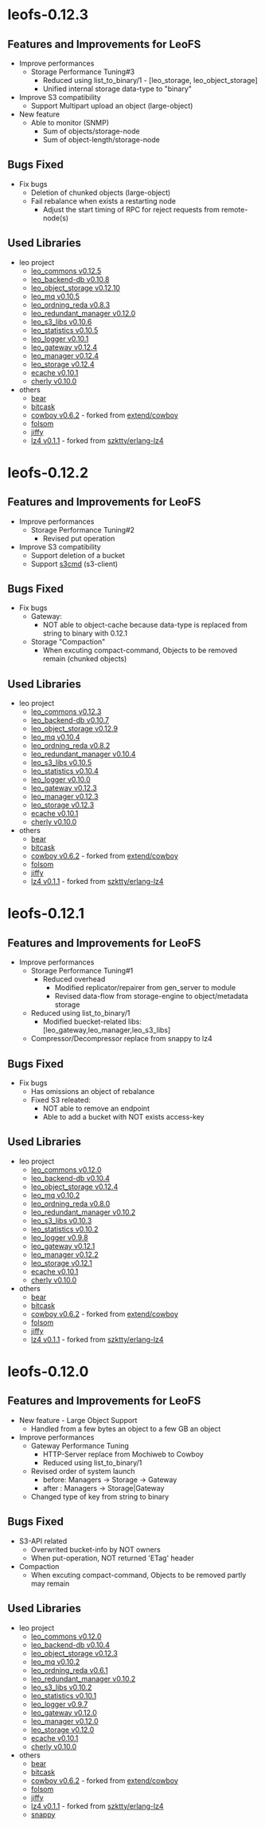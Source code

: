 leofs-0.12.3
============

Features and Improvements for LeoFS
-----------------------------------

* Improve performances
    * Storage Performance Tuning#3
        * Reduced using list_to_binary/1 - [leo_storage, leo_object_storage]
        * Unified internal storage data-type to "binary"
* Improve S3 compatibility
    * Support Multipart upload an object (large-object)
* New feature
    * Able to monitor (SNMP)
        * Sum of objects/storage-node
        * Sum of object-length/storage-node

Bugs Fixed
-----------

* Fix bugs
    * Deletion of chunked objects (large-object)
    * Fail rebalance when exists a restarting node
        * Adjust the start timing of RPC for reject requests from remote-node(s)

Used Libraries
---------------

* leo project
    * [leo_commons v0.12.5](https://github.com/leo-project/leo_commons.git)
    * [leo_backend-db v0.10.8](https://github.com/leo-project/leo_backend_db.git)
    * [leo_object_storage v0.12.10](https://github.com/leo-project/leo_object_storage.git)
    * [leo_mq v0.10.5](https://github.com/leo-project/leo_mq.git)
    * [leo_ordning_reda v0.8.3](https://github.com/leo-project/leo_ordning_reda.git)
    * [leo_redundant_manager v0.12.0](https://github.com/leo-project/leo_redundant_manager.git)
    * [leo_s3_libs v0.10.6](https://github.com/leo-project/leo_s3_libs.git)
    * [leo_statistics v0.10.5](https://github.com/leo-project/leo_statistics.git)
    * [leo_logger v0.10.1](https://github.com/leo-project/leo_logger.git)
    * [leo_gateway v0.12.4](https://github.com/leo-project/leo_gateway.git)
    * [leo_manager v0.12.4](https://github.com/leo-project/leo_manager.git)
    * [leo_storage v0.12.4](https://github.com/leo-project/leo_storage.git)
    * [ecache v0.10.1](https://github.com/leo-project/ecache.git)
    * [cherly v0.10.0](https://github.com/leo-project/cherly.git)
* others
    * [bear](htts://github.com/boundary/bear.git)
    * [bitcask](https://github.com/basho/bitcask.git)
    * [cowboy v0.6.2](https://github.com/leo-project/cowboy.git) - forked from [extend/cowboy](https://github.com/extend/cowboy)
    * [folsom](https://github.com/boundary/folsom.git)
    * [jiffy](https://github.com/davisp/jiffy.git)
    * [lz4 v0.1.1](https://github.com/leo-project/erlang-lz4.git) - forked from [szktty/erlang-lz4](https://github.com/szktty/erlang-lz4)


leofs-0.12.2
============

Features and Improvements for LeoFS
-----------------------------------

* Improve performances
    * Storage Performance Tuning#2
        * Revised put operation
* Improve S3 compatibility
    * Support deletion of a bucket
    * Support [s3cmd](http://s3tools.org/s3cmd) (s3-client)

Bugs Fixed
-----------

* Fix bugs
    * Gateway:
        * NOT able to object-cache because data-type is replaced from string to binary with 0.12.1
    * Storage "Compaction"
        * When excuting compact-command, Objects to be removed remain (chunked objects)

Used Libraries
---------------

* leo project
    * [leo_commons v0.12.3](https://github.com/leo-project/leo_commons.git)
    * [leo_backend-db v0.10.7](https://github.com/leo-project/leo_backend_db.git)
    * [leo_object_storage v0.12.9](https://github.com/leo-project/leo_object_storage.git)
    * [leo_mq v0.10.4](https://github.com/leo-project/leo_mq.git)
    * [leo_ordning_reda v0.8.2](https://github.com/leo-project/leo_ordning_reda.git)
    * [leo_redundant_manager v0.10.4](https://github.com/leo-project/leo_redundant_manager.git)
    * [leo_s3_libs v0.10.5](https://github.com/leo-project/leo_s3_libs.git)
    * [leo_statistics v0.10.4](https://github.com/leo-project/leo_statistics.git)
    * [leo_logger v0.10.0](https://github.com/leo-project/leo_logger.git)
    * [leo_gateway v0.12.3](https://github.com/leo-project/leo_gateway.git)
    * [leo_manager v0.12.3](https://github.com/leo-project/leo_manager.git)
    * [leo_storage v0.12.3](https://github.com/leo-project/leo_storage.git)
    * [ecache v0.10.1](https://github.com/leo-project/ecache.git)
    * [cherly v0.10.0](https://github.com/leo-project/cherly.git)
* others
    * [bear](htts://github.com/boundary/bear.git)
    * [bitcask](https://github.com/basho/bitcask.git)
    * [cowboy v0.6.2](https://github.com/leo-project/cowboy.git) - forked from [extend/cowboy](https://github.com/extend/cowboy)
    * [folsom](https://github.com/boundary/folsom.git)
    * [jiffy](https://github.com/davisp/jiffy.git)
    * [lz4 v0.1.1](https://github.com/leo-project/erlang-lz4.git) - forked from [szktty/erlang-lz4](https://github.com/szktty/erlang-lz4)


leofs-0.12.1
============

Features and Improvements for LeoFS
-----------------------------------

* Improve performances
    * Storage Performance Tuning#1
        * Reduced overhead
            * Modified replicator/repairer from gen_server to module
            * Revised data-flow from storage-engine to object/metadata storage
    * Reduced using list_to_binary/1
        * Modified buecket-related libs: [leo_gateway,leo_manager,leo_s3_libs]
    * Compressor/Decompressor replace from snappy to lz4

Bugs Fixed
-----------

* Fix bugs
    * Has omissions an object of rebalance
    * Fixed S3 releated:
        * NOT able to remove an endpoint
        * Able to add a bucket with NOT exists access-key

Used Libraries
---------------

* leo project
    * [leo_commons v0.12.0](https://github.com/leo-project/leo_commons.git)
    * [leo_backend-db v0.10.4](https://github.com/leo-project/leo_backend_db.git)
    * [leo_object_storage v0.12.4](https://github.com/leo-project/leo_object_storage.git)
    * [leo_mq v0.10.2](https://github.com/leo-project/leo_mq.git)
    * [leo_ordning_reda v0.8.0](https://github.com/leo-project/leo_ordning_reda.git)
    * [leo_redundant_manager v0.10.2](https://github.com/leo-project/leo_redundant_manager.git)
    * [leo_s3_libs v0.10.3](https://github.com/leo-project/leo_s3_libs.git)
    * [leo_statistics v0.10.2](https://github.com/leo-project/leo_statistics.git)
    * [leo_logger v0.9.8](https://github.com/leo-project/leo_logger.git)
    * [leo_gateway v0.12.1](https://github.com/leo-project/leo_gateway.git)
    * [leo_manager v0.12.2](https://github.com/leo-project/leo_manager.git)
    * [leo_storage v0.12.1](https://github.com/leo-project/leo_storage.git)
    * [ecache v0.10.1](https://github.com/leo-project/ecache.git)
    * [cherly v0.10.0](https://github.com/leo-project/cherly.git)
* others
    * [bear](htts://github.com/boundary/bear.git)
    * [bitcask](https://github.com/basho/bitcask.git)
    * [cowboy v0.6.2](https://github.com/leo-project/cowboy.git) - forked from [extend/cowboy](https://github.com/extend/cowboy)
    * [folsom](https://github.com/boundary/folsom.git)
    * [jiffy](https://github.com/davisp/jiffy.git)
    * [lz4 v0.1.1](https://github.com/leo-project/erlang-lz4.git) - forked from [szktty/erlang-lz4](https://github.com/szktty/erlang-lz4)



leofs-0.12.0
============

Features and Improvements for LeoFS
-----------------------------------

* New feature - Large Object Support
    * Handled from a few bytes an object to a few GB an object
* Improve performances
    * Gateway Performance Tuning
        * HTTP-Server replace from Mochiweb to Cowboy
        * Reduced using list_to_binary/1
    * Revised order of system launch
        * before: Managers -> Storage -> Gateway
        * after : Managers -> Storage|Gateway
    * Changed type of key from string to binary

Bugs Fixed
-----------

* S3-API related
    * Overwrited bucket-info by NOT owners
    * When put-operation, NOT returned 'ETag' header
* Compaction
    * When excuting compact-command, Objects to be removed partly may remain

Used Libraries
---------------

* leo project
    * [leo_commons v0.12.0](https://github.com/leo-project/leo_commons.git)
    * [leo_backend-db v0.10.4](https://github.com/leo-project/leo_backend_db.git)
    * [leo_object_storage v0.12.3](https://github.com/leo-project/leo_object_storage.git)
    * [leo_mq v0.10.2](https://github.com/leo-project/leo_mq.git)
    * [leo_ordning_reda v0.6.1](https://github.com/leo-project/leo_ordning_reda.git)
    * [leo_redundant_manager v0.10.2](https://github.com/leo-project/leo_redundant_manager.git)
    * [leo_s3_libs v0.10.2](https://github.com/leo-project/leo_s3_libs.git)
    * [leo_statistics v0.10.1](https://github.com/leo-project/leo_statistics.git)
    * [leo_logger v0.9.7](https://github.com/leo-project/leo_logger.git)
    * [leo_gateway v0.12.0](https://github.com/leo-project/leo_gateway.git)
    * [leo_manager v0.12.0](https://github.com/leo-project/leo_manager.git)
    * [leo_storage v0.12.0](https://github.com/leo-project/leo_storage.git)
    * [ecache v0.10.1](https://github.com/leo-project/ecache.git)
    * [cherly v0.10.0](https://github.com/leo-project/cherly.git)
* others
    * [bear](htts://github.com/boundary/bear.git)
    * [bitcask](https://github.com/basho/bitcask.git)
    * [cowboy v0.6.2](https://github.com/leo-project/cowboy.git) - forked from [extend/cowboy](https://github.com/extend/cowboy)
    * [folsom](https://github.com/boundary/folsom.git)
    * [jiffy](https://github.com/davisp/jiffy.git)
    * [lz4 v0.1.1](https://github.com/leo-project/erlang-lz4.git) - forked from [szktty/erlang-lz4](https://github.com/szktty/erlang-lz4)
    * [snappy](https://github.com/fdmanana/snappy-erlang-nif.git)
